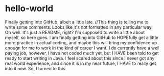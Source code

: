 # hello-world
Finally getting into GitHub, albeit a little late. 
//This thing is telling me to write some comments. 
Looks like it's not formatted in any particular way. 
Oh well. It's just a README, right? I'm supposed to write a little about myself, so here goes. 
I am finally getting into GitHub to HOPEfully get a little more practice in actual coding, and maybe this will
bring my confidence up enougn for me to work in the kind of career I want. I do currently have a well paying job, however, 
I have not coded much yet, but I HAVE been told to get ready to start writing in Java. I feel scared about this since I 
never got any real world experience, and since it is in my near future, I HAVE to really get into it now. So, I turned to this. 
